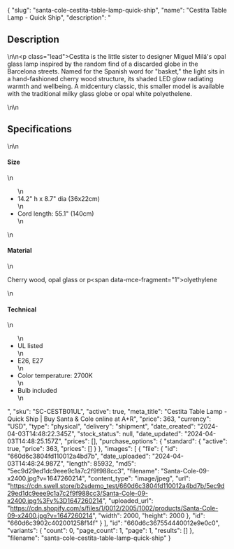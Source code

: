 {
  "slug": "santa-cole-cestita-table-lamp-quick-ship",
  "name": "Cestita Table Lamp - Quick Ship",
  "description": "<h2>Description</h2>\n<!-- split -->\n<p class=\"lead\">Cestita is the little sister to designer Miguel Milá's opal glass lamp inspired by the random find of a discarded globe in the Barcelona streets. Named for the Spanish word for \"basket,\" the light sits in a hand-fashioned cherry wood structure, its shaded LED glow radiating warmth and wellbeing. A midcentury classic, this smaller model is available with the traditional milky glass globe or opal white polyethelene. </p>\n<!-- split -->\n<h2>Specifications</h2>\n<!-- split -->\n<h4>Size</h4>\n<ul>\n<li>14.2\" h x 8.7\" dia (36x22cm)</li>\n<li>Cord length: 55.1\" (140cm)</li>\n</ul>\n<h4>Material</h4>\n<p>Cherry wood, opal glass or p<span data-mce-fragment=\"1\">olyethylene</span></p>\n<h4>Technical</h4>\n<ul>\n<li>UL listed</li>\n<li>E26, E27</li>\n<li>Color temperature: 2700K</li>\n<li>Bulb included</li>\n</ul>",
  "sku": "SC-CESTB01UL",
  "active": true,
  "meta_title": "Cestita Table Lamp - Quick Ship | Buy Santa & Cole online at A+R",
  "price": 363,
  "currency": "USD",
  "type": "physical",
  "delivery": "shipment",
  "date_created": "2024-04-03T14:48:22.345Z",
  "stock_status": null,
  "date_updated": "2024-04-03T14:48:25.157Z",
  "prices": [],
  "purchase_options": {
    "standard": {
      "active": true,
      "price": 363,
      "prices": []
    }
  },
  "images": [
    {
      "file": {
        "id": "660d6c3804fd110012a4bd7b",
        "date_uploaded": "2024-04-03T14:48:24.987Z",
        "length": 85932,
        "md5": "5ec9d29ed1dc9eee9c1a7c2f9f988cc3",
        "filename": "Santa-Cole-09-x2400.jpg?v=1647260214",
        "content_type": "image/jpeg",
        "url": "https://cdn.swell.store/b2sdemo_test/660d6c3804fd110012a4bd7b/5ec9d29ed1dc9eee9c1a7c2f9f988cc3/Santa-Cole-09-x2400.jpg%3Fv%3D1647260214",
        "uploaded_url": "https://cdn.shopify.com/s/files/1/0012/2005/1002/products/Santa-Cole-09-x2400.jpg?v=1647260214",
        "width": 2000,
        "height": 2000
      },
      "id": "660d6c3902c402001258f14f"
    }
  ],
  "id": "660d6c367554440012e9e0c0",
  "variants": {
    "count": 0,
    "page_count": 1,
    "page": 1,
    "results": []
  },
  "filename": "santa-cole-cestita-table-lamp-quick-ship"
}